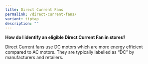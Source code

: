 ```yaml
---
title: Direct Current Fans
permalink: /direct-current-fans/
variant: tiptap
description: ""
---
```

<p><strong>How do I identify an eligible Direct Current Fan in stores?</strong>
</p>
<p>Direct Current fans use DC motors which are more energy efficient compared
to AC motors. They are typically labelled as “DC” by manufacturers and
retailers.</p>